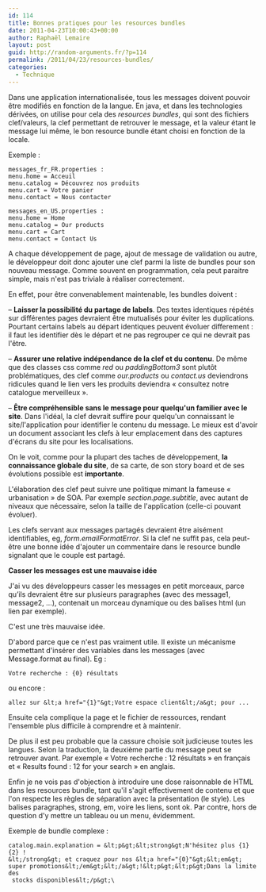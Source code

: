 ```yaml
---
id: 114
title: Bonnes pratiques pour les resources bundles
date: 2011-04-23T10:00:43+00:00
author: Raphaël Lemaire
layout: post
guid: http://random-arguments.fr/?p=114
permalink: /2011/04/23/resources-bundles/
categories:
  - Technique
---
```

Dans une application internationalisée, tous les messages doivent pouvoir être modifiés en fonction de la langue. En java, et dans les technologies dérivées, on utilise pour cela des _resources bundles_, qui sont des fichiers clef/valeurs, la clef permettant de retrouver le message, et la valeur étant le message lui même, le bon resource bundle étant choisi en fonction de la locale.

Exemple :

```properties
messages_fr_FR.properties :
menu.home = Acceuil
menu.catalog = Découvrez nos produits
menu.cart = Votre panier
menu.contact = Nous contacter

messages_en_US.properties :
menu.home = Home
menu.catalog = Our products
menu.cart = Cart
menu.contact = Contact Us
```

A chaque développement de page, ajout de message de validation ou autre, le développeur doit donc ajouter une clef parmi la liste de bundles pour son nouveau message. Comme souvent en programmation, cela peut paraitre simple, mais n'est pas triviale à réaliser correctement.

En effet, pour être convenablement maintenable, les bundles doivent :

– **Laisser la possibilité du partage de labels**. Des textes identiques répétés sur différentes pages devraient être mutualisés pour éviter les duplications. Pourtant certains labels au départ identiques peuvent évoluer differement : il faut les identifier dès le départ et ne pas regrouper ce qui ne devrait pas l'être.
  
– **Assurer une relative indépendance de la clef et du contenu**. De même que des classes css comme _red_ ou _paddingBottom3_ sont plutôt problématiques, des clef comme _our.products_ ou _contact.us_ deviendrons ridicules quand le lien vers les produits deviendra « consultez notre catalogue merveilleux ».
  
– **Être compréhensible sans le message pour quelqu'un familier avec le site**. Dans l'idéal, la clef devrait suffire pour quelqu'un connaissant le site/l'application pour identifier le contenu du message. Le mieux est d'avoir un document associant les clefs à leur emplacement dans des captures d'écrans du site pour les localisations.

On le voit, comme pour la plupart des taches de développement, **la connaissance globale du site**, de sa carte, de son story board et de ses évolutions possible est **importante**.

L'élaboration des clef peut suivre une politique mimant la fameuse « urbanisation » de SOA. Par exemple _section.page.subtitle_, avec autant de niveaux que nécessaire, selon la taille de l'application (celle-ci pouvant évoluer).

Les clefs servant aux messages partagés devraient être aisément identifiables, eg, _form.emailFormatError_. Si la clef ne suffit pas, cela peut-être une bonne idée d'ajouter un commentaire dans le resource bundle signalant que le couple est partagé.

**Casser les messages est une mauvaise idée**

J'ai vu des développeurs casser les messages en petit morceaux, parce qu’ils devraient être sur plusieurs paragraphes (avec des message1, message2, &#8230;), contenait un morceau dynamique ou des balises html (un lien par exemple).

C'est une très mauvaise idée.

D'abord parce que ce n'est pas vraiment utile. Il existe un mécanisme permettant d'insérer des variables dans les messages (avec Message.format au final). Eg :

```
Votre recherche : {0} résultats
```

ou encore :

```allez sur &lt;a href="{1}"&gt;Votre espace client&lt;/a&gt; pour ...```

Ensuite cela complique la page et le fichier de ressources, rendant l'ensemble plus difficile à comprendre et à maintenir.

De plus il est peu probable que la cassure choisie soit judicieuse toutes les langues. Selon la traduction, la deuxième partie du message peut se retrouver avant. Par exemple « Votre recherche : 12 résultats » en français et « Results found : 12 for your search » en anglais.

Enfin je ne vois pas d'objection à introduire une dose raisonnable de HTML dans les resources bundle, tant qu'il s'agit effectivement de contenu et que l'on respecte les règles de séparation avec la présentation (le style). Les balises paragraphes, strong, em, voire les liens, sont ok. Par contre, hors de question d'y mettre un tableau ou un menu, évidemment.

Exemple de bundle complexe :

```properties
catalog.main.explanation = &lt;p&gt;&lt;strong&gt;N'hésitez plus {1} {2} !
&lt;/strong&gt; et craquez pour nos &lt;a href="{0}"&gt;&lt;em&gt;
super promotions&lt;/em&gt;&lt;/a&gt;!&lt;p&gt;&lt;p&gt;Dans la limite des
 stocks disponibles&lt;/p&gt;\
```